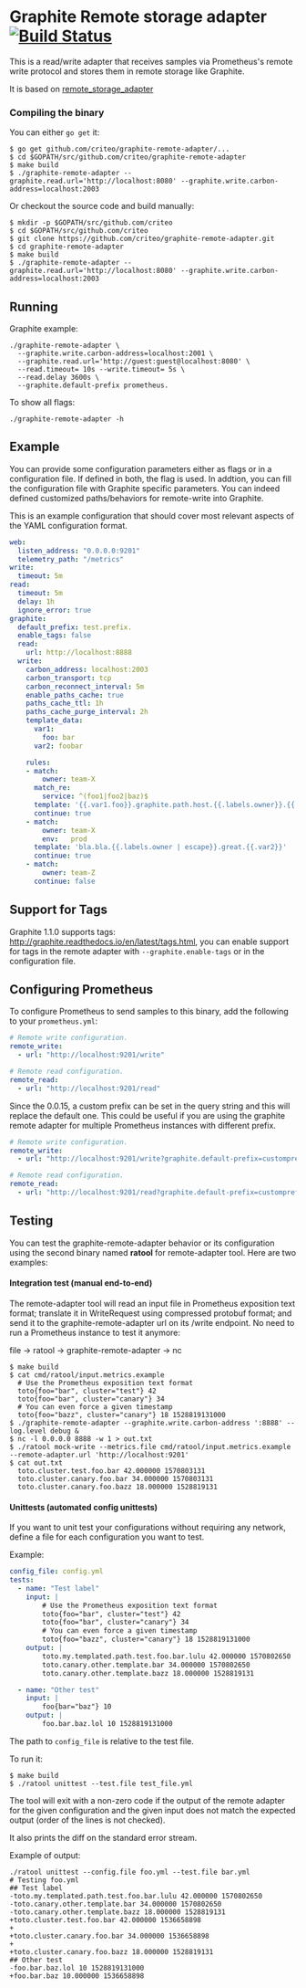 # Graphite Remote storage adapter [![Build Status](https://travis-ci.org/criteo/graphite-remote-adapter.svg?branch=master)](https://travis-ci.org/criteo/graphite-remote-adapter)

This is a read/write adapter that receives samples via Prometheus's remote write
protocol and stores them in remote storage like Graphite.

It is based on [remote_storage_adapter](https://github.com/prometheus/prometheus/tree/master/documentation/examples/remote_storage/remote_storage_adapter)

### Compiling the binary

You can either `go get` it:

```
$ go get github.com/criteo/graphite-remote-adapter/...
$ cd $GOPATH/src/github.com/criteo/graphite-remote-adapter
$ make build
$ ./graphite-remote-adapter --graphite.read.url='http://localhost:8080' --graphite.write.carbon-address=localhost:2003
```

Or checkout the source code and build manually:

```
$ mkdir -p $GOPATH/src/github.com/criteo
$ cd $GOPATH/src/github.com/criteo
$ git clone https://github.com/criteo/graphite-remote-adapter.git
$ cd graphite-remote-adapter
$ make build
$ ./graphite-remote-adapter --graphite.read.url='http://localhost:8080' --graphite.write.carbon-address=localhost:2003
```

## Running

Graphite example:

```
./graphite-remote-adapter \
  --graphite.write.carbon-address=localhost:2001 \
  --graphite.read.url='http://guest:guest@localhost:8080' \
  --read.timeout= 10s --write.timeout= 5s \
  --read.delay 3600s \
  --graphite.default-prefix prometheus.
```

To show all flags:

```
./graphite-remote-adapter -h
```

## Example
You can provide some configuration parameters either as flags or in a configuration file. If defined in both, the flag is used.
In addtion, you can fill the configuration file with Graphite specific parameters. You can indeed defined customized paths/behaviors for remote-write into Graphite.

This is an example configuration that should cover most relevant aspects of the YAML configuration format.

```yaml
web:
  listen_address: "0.0.0.0:9201"
  telemetry_path: "/metrics"
write:
  timeout: 5m
read:
  timeout: 5m
  delay: 1h
  ignore_error: true
graphite:
  default_prefix: test.prefix.
  enable_tags: false
  read:
    url: http://localhost:8888
  write:
    carbon_address: localhost:2003
    carbon_transport: tcp
    carbon_reconnect_interval: 5m
    enable_paths_cache: true
    paths_cache_ttl: 1h
    paths_cache_purge_interval: 2h
    template_data:
      var1:
        foo: bar
      var2: foobar

    rules:
    - match:
        owner: team-X
      match_re:
        service: ^(foo1|foo2|baz)$
      template: '{{.var1.foo}}.graphite.path.host.{{.labels.owner}}.{{.labels.service}}{{if ne .labels.env "prod"}}.{{.labels.env}}{{end}}'
      continue: true
    - match:
        owner: team-X
        env:   prod
      template: 'bla.bla.{{.labels.owner | escape}}.great.{{.var2}}'
      continue: true
    - match:
        owner: team-Z
      continue: false

```

## Support for Tags

Graphite 1.1.0 supports tags: http://graphite.readthedocs.io/en/latest/tags.html, you can
enable support for tags in the remote adapter with `--graphite.enable-tags` or in the
configuration file.

## Configuring Prometheus

To configure Prometheus to send samples to this binary, add the following to your `prometheus.yml`:

```yaml
# Remote write configuration.
remote_write:
  - url: "http://localhost:9201/write"

# Remote read configuration.
remote_read:
  - url: "http://localhost:9201/read"
```

Since the 0.0.15, a custom prefix can be set in the query string and this will replace the default one. This could be useful if you are using the graphite remote adapter for multiple Prometheus instances with different prefix.

```yaml
# Remote write configuration.
remote_write:
  - url: "http://localhost:9201/write?graphite.default-prefix=customprefix."

# Remote read configuration.
remote_read:
  - url: "http://localhost:9201/read?graphite.default-prefix=customprefix."
```

## Testing

You can test the graphite-remote-adapter behavior or its configuration using the second binary named **ratool** for remote-adapter tool.
Here are two examples:

#### Integration test (manual end-to-end)

The remote-adapter tool will read an input file in Prometheus exposition text format;
translate it in WriteRequest using compressed protobuf format; and send it to
the graphite-remote-adapter url on its /write endpoint.
No need to run a Prometheus instance to test it anymore:

file -> ratool -> graphite-remote-adapter -> nc
```
$ make build
$ cat cmd/ratool/input.metrics.example
  # Use the Prometheus exposition text format
  toto{foo="bar", cluster="test"} 42
  toto{foo="bar", cluster="canary"} 34
  # You can even force a given timestamp
  toto{foo="bazz", cluster="canary"} 18 1528819131000
$ ./graphite-remote-adapter --graphite.write.carbon-address ':8888' --log.level debug &
$ nc -l 0.0.0.0 8888 -w 1 > out.txt
$ ./ratool mock-write --metrics.file cmd/ratool/input.metrics.example --remote-adapter.url 'http://localhost:9201'
$ cat out.txt
  toto.cluster.test.foo.bar 42.000000 1570803131
  toto.cluster.canary.foo.bar 34.000000 1570803131
  toto.cluster.canary.foo.bazz 18.000000 1528819131
```

#### Unittests (automated config unittests)

If you want to unit test your configurations without requiring any network, define a file for each configuration you
want to test.

Example:

```yaml
config_file: config.yml
tests:
  - name: "Test label"
    input: |
        # Use the Prometheus exposition text format
        toto{foo="bar", cluster="test"} 42
        toto{foo="bar", cluster="canary"} 34
        # You can even force a given timestamp
        toto{foo="bazz", cluster="canary"} 18 1528819131000
    output: |
        toto.my.templated.path.test.foo.bar.lulu 42.000000 1570802650
        toto.canary.other.template.bar 34.000000 1570802650
        toto.canary.other.template.bazz 18.000000 1528819131

  - name: "Other test"
    input: |
        foo{bar="baz"} 10
    output: |
        foo.bar.baz.lol 10 1528819131000
```

The path to `config_file` is relative to the test file.

To run it:

```
$ make build
$ ./ratool unittest --test.file test_file.yml
```

The tool will exit with a non-zero code if the output of the remote adapter for the given configuration and the given 
input does not match the expected output (order of the lines is not checked). 

It also prints the diff on the standard error stream. 

Example of output:

```plain
./ratool unittest --config.file foo.yml --test.file bar.yml
# Testing foo.yml
## Test label
-toto.my.templated.path.test.foo.bar.lulu 42.000000 1570802650
-toto.canary.other.template.bar 34.000000 1570802650
-toto.canary.other.template.bazz 18.000000 1528819131
+toto.cluster.test.foo.bar 42.000000 1536658898
+
+toto.cluster.canary.foo.bar 34.000000 1536658898
+
+toto.cluster.canary.foo.bazz 18.000000 1528819131
## Other test
-foo.bar.baz.lol 10 1528819131000
+foo.bar.baz 10.000000 1536658898
```